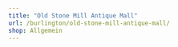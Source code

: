 ```yaml
---
title: "Old Stone Mill Antique Mall"
url: /burlington/old-stone-mill-antique-mall/
shop: Allgemein
---
```

